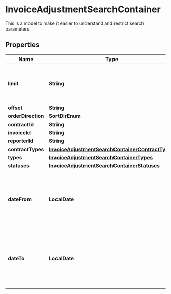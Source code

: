 

# InvoiceAdjustmentSearchContainer

This is a model to make it easier to understand and restrict search parameters

## Properties

| Name | Type | Description | Notes |
|------------ | ------------- | ------------- | -------------|
|**limit** | **String** | Return a page of results with given number of records. |  [optional] |
|**offset** | **String** |  |  [optional] |
|**orderDirection** | **SortDirEnum** |  |  [optional] |
|**contractId** | **String** |  |  [optional] |
|**invoiceId** | **String** |  |  [optional] |
|**reporterId** | **String** |  |  [optional] |
|**contractTypes** | [**InvoiceAdjustmentSearchContainerContractTypes**](InvoiceAdjustmentSearchContainerContractTypes.md) |  |  [optional] |
|**types** | [**InvoiceAdjustmentSearchContainerTypes**](InvoiceAdjustmentSearchContainerTypes.md) |  |  [optional] |
|**statuses** | [**InvoiceAdjustmentSearchContainerStatuses**](InvoiceAdjustmentSearchContainerStatuses.md) |  |  [optional] |
|**dateFrom** | **LocalDate** | Short date in format ISO-8601 (YYYY-MM-DD). For example 2022-12-31. |  [optional] |
|**dateTo** | **LocalDate** | Short date in format ISO-8601 (YYYY-MM-DD). For example 2022-12-31. |  [optional] |



